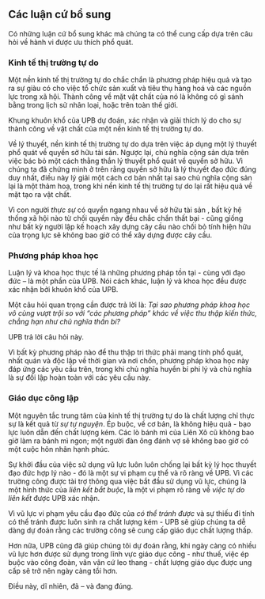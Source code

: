## Các luận cứ bổ sung

Có những luận cứ bổ sung khác mà chúng ta có thể cung cấp dựa trên câu hỏi về hành vi được ưu thích phổ quát.

### Kinh tế thị trường tự do

Một nền kinh tế thị trường tự do chắc chắn là phương pháp hiệu quả và  tạo ra sự giàu có cho việc tổ chức sản xuất và tiêu thụ hàng hoá và các nguồn lực trong xã hội. Thành công  về mặt vật chất của nó là không có gì sánh bằng trong lịch sử nhân loại, hoặc trên toàn thế giới.

Khung khuôn khổ của UPB dự đoán, xác nhận và giải thích lý do cho sự thành công về vật chất của một nền kinh tế thị trường tự do.

Về lý thuyết, nền kinh tế thị trường tự do dựa trên việc áp dụng một lý thuyết phổ quát về quyền sở hữu tài sản. Ngược lại, chủ nghĩa cộng sản dựa trên việc bác bỏ một cách thằng thắn lý thuyết phổ quát về quyền sở hữu. Vì chúng ta đã chứng minh ở trên rằng quyền sở hữu là lý thuyết đạo đức đúng duy nhất, điều này lý giải một cách cơ bản nhất tại sao chủ nghĩa cộng sản lại là một thảm hoạ, trong khi nền kinh tế thị trường tự do lại rất hiệu quả về mặt tạo ra vật chất.

Vì con người *thực sự* có quyền ngang nhau về sở hữu tài sản , bất kỳ hệ thống xã hội nào từ chối quyền này đều chắc chắn thất bại - cũng giống như bất kỳ người lập kế hoạch xây dựng cây cầu nào chối bỏ tính hiện hữu của trọng lực sẽ không bao giờ có thể xây dựng được cây cầu.

### Phương pháp khoa học

Luận lý và khoa học thực tế là những phương pháp tồn tại - cùng với đạo đức – là một phần của UPB. Nói cách khác, luận lý và khoa học đều được xác nhận bởi khuôn khổ của UPB.

Một câu hỏi quan trọng cần được trả lời là: *Tại sao phương pháp khoa học vô cùng vượt trội so với “các phương pháp” khác về việc thu thập kiến thức, chẳng hạn như chủ nghĩa thần bí?*

UPB trả lời câu hỏi này.

Vì bất kỳ phương pháp nào để thu thập tri thức phải mang tính phổ quát, nhất quán và độc lập về thời gian và nơi chốn, phương pháp khoa học này đáp ứng các yêu cầu trên, trong khi chủ nghĩa huyền bí phi lý và chủ nghĩa là sự đối lập hoàn toàn với các yêu cầu này.

### Giáo dục công lập

Một nguyên tắc trung tâm của kinh tế thị trường tự do là chất lượng chỉ thực sự là kết quả từ *sự tự nguyện*. Ép buộc, về cơ bản, là không hiệu quả - bạo lực luôn dẫn đến chất lượng kém. Các lò bánh mì của Liên Xô cũ không bao giờ làm ra bánh mì ngon; một người đàn ông đánh vợ sẽ không bao giờ có một cuộc hôn nhân hạnh phúc.

Sự khởi đầu của việc sử dụng vũ lực luôn luôn chống lại bất kỳ lý học thuyết đạo đức hợp lý nào - đó là một sự vi phạm cụ thể và rõ ràng về UPB. Vì các trường công được tài trợ thông qua việc bắt đầu sử dụng vũ lực, chúng là một hình thức của *liên kết bắt buộc*, là một vi phạm rõ ràng về *việc tự do liên kết* được UPB xác nhận.

Vì vũ lực vi phạm yêu cầu đạo đức của *có thể tránh được* và sự thiếu đi tính có thể tránh được luôn sinh ra chất lượng kém - UPB sẽ giúp chúng ta dễ dàng dự đoán rằng các trường công sẽ cung cấp giáo dục chất lượng thấp.

Hơn nữa, UPB cũng đã giúp chúng tôi dự đoán rằng, khi ngày càng có nhiều vũ lực hơn được sử dụng trong lĩnh vực giáo dục công - như thuế, việc ép buộc vào công đoàn, vân vân cứ leo thang - chất lượng giáo dục được ung cấp sẽ trở nên ngày càng tồi hơn.

Điều này, dĩ nhiên, đã – và đang đúng.
